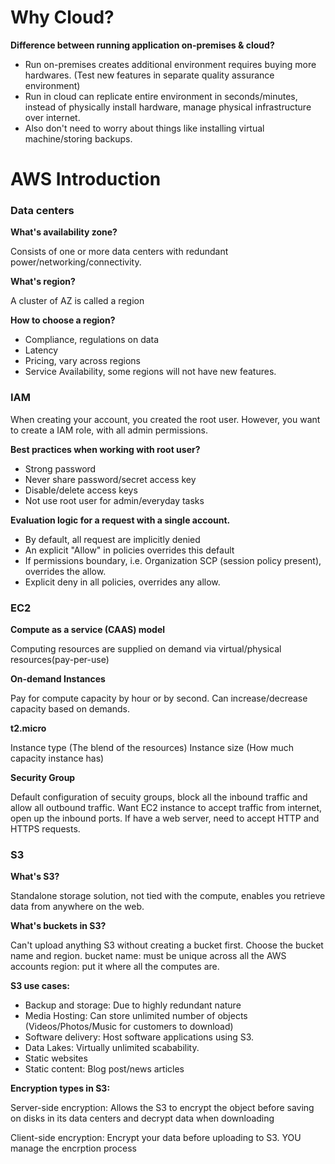 # Why Cloud?

**Difference between running application on-premises & cloud?**

- Run on-premises creates additional environment requires buying more hardwares. (Test new features in separate quality assurance environment)
- Run in cloud can replicate entire environment in seconds/minutes, instead of physically install hardware, manage physical infrastructure over internet.
- Also don't need to worry about things like installing virtual machine/storing backups.

# AWS Introduction

### Data centers

**What's availability zone?**

Consists of one or more data centers with redundant power/networking/connectivity.

**What's region?**

A cluster of AZ is called a region

**How to choose a region?**

- Compliance, regulations on data
- Latency
- Pricing, vary across regions
- Service Availability, some regions will not have new features.

### IAM

When creating your account, you created the root user. However, you want to create a IAM role, with all admin permissions.

**Best practices when working with root user?**

- Strong password
- Never share password/secret access key
- Disable/delete access keys
- Not use root user for admin/everyday tasks

**Evaluation logic for a request with a single account.**

- By default, all request are implicitly denied
- An explicit "Allow" in policies overrides this default
- If permissions boundary, i.e. Organization SCP (session policy present), overrides the allow.
- Explicit deny in all policies, overrides any allow.

### EC2

**Compute as a service (CAAS) model**

Computing resources are supplied on demand via virtual/physical resources(pay-per-use)

**On-demand Instances**

Pay for compute capacity by hour or by second. Can increase/decrease capacity based on demands.

**t2.micro**

Instance type (The blend of the resources)
Instance size (How much capacity instance has)

**Security Group**

Default configuration of secuity groups, block all the inbound traffic and allow all outbound traffic.
Want EC2 instance to accept traffic from internet, open up the inbound ports.
If have a web server, need to accept HTTP and HTTPS requests.

### S3

**What's S3?**

Standalone storage solution, not tied with the compute, enables you retrieve data from anywhere on the web.

**What's buckets in S3?**

Can't upload anything S3 without creating a bucket first. Choose the bucket name and region.
bucket name: must be unique across all the AWS accounts
region: put it where all the computes are.


**S3 use cases:**

- Backup and storage: Due to highly redundant nature
- Media Hosting: Can store unlimited number of objects (Videos/Photos/Music for customers to download)
- Software delivery: Host software applications using S3.
- Data Lakes: Virtually unlimited scabability.
- Static websites
- Static content: Blog post/news articles


**Encryption types in S3:**

Server-side encryption: Allows the S3 to encrypt the object before saving on disks in its data centers and decrypt data when downloading

Client-side encryption: Encrypt your data before uploading to S3. YOU manage the encrption process


```python

```
